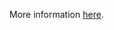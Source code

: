 More information [here](https://docs.prismacloud.io/en/enterprise-edition/policy-reference/kubernetes-policies/kubernetes-policy-index/bc-k8s-36).
